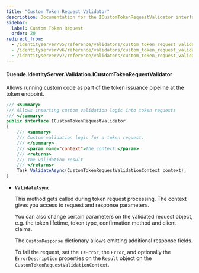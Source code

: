 ```yaml
---
title: "Custom Token Request Validator"
description: Documentation for the ICustomTokenRequestValidator interface which allows inserting custom validation logic into token requests with the ability to modify request parameters and response fields.
sidebar:
  label: Custom Token Request
  order: 20
redirect_from:
  - /identityserver/v5/reference/validators/custom_token_request_validator/
  - /identityserver/v6/reference/validators/custom_token_request_validator/
  - /identityserver/v7/reference/validators/custom_token_request_validator/
---
```


#### Duende.IdentityServer.Validation.ICustomTokenRequestValidator

Allows running custom code as part of the token issuance pipeline at the token endpoint.

```cs
/// <summary>
/// Allows inserting custom validation logic into token requests
/// </summary>
public interface ICustomTokenRequestValidator
{
    /// <summary>
    /// Custom validation logic for a token request.
    /// </summary>
    /// <param name="context">The context.</param>
    /// <returns>
    /// The validation result
    /// </returns>
    Task ValidateAsync(CustomTokenRequestValidationContext context);
}
```

* **`ValidateAsync`**

  This method gets called during token request processing. The context gives you access to request and response
  parameters.

  You can also change certain parameters on the validated request object, e.g. the token lifetime, token type,
  confirmation method and client claims.

  The `CustomResponse` dictionary allows emitting additional response fields.

  To fail the request, set the `IsError`, the `Error`, and optionally the `ErrorDescription` properties on the
  `Result` object on the `CustomTokenRequestValidationContext`.
